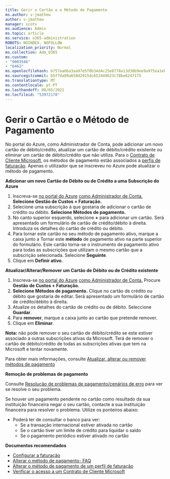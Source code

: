 ```yaml
---
title: Gerir o Cartão e o Método de Pagamento
ms.author: v-jmathew
author: v-jmathew
manager: scotv
ms.audience: Admin
ms.topic: article
ms.service: o365-administration
ROBOTS: NOINDEX, NOFOLLOW
localization_priority: Normal
ms.collection: Adm_O365
ms.custom:
- "9003546"
- "6462"
ms.openlocfilehash: b757aa6ba3aa97e5f0b34d4c25e8778a13d30b9ee9a975ea1eb28a6afba4f8c7
ms.sourcegitcommit: b5f7da89a650d2915dc652449623c78be6247175
ms.translationtype: MT
ms.contentlocale: pt-PT
ms.lasthandoff: 08/05/2021
ms.locfileid: "53972178"
---
```

# <a name="manage-card-and-payment-method"></a>Gerir o Cartão e o Método de Pagamento

No portal do Azure, como Administrador de Conta, pode adicionar um novo cartão de débito/crédito, atualizar um cartão de débito/crédito existente ou eliminar um cartão de débito/crédito que não utiliza. Para o [Contrato de Cliente Microsoft](https://docs.microsoft.com/azure/billing/billing-how-to-change-credit-card?WT.mc_id=Portal-Microsoft_Azure_Support#check-access-to-a-microsoft-customer-agreement), os métodos de pagamento estão associados a [perfis de faturação](https://docs.microsoft.com/azure/billing/billing-how-to-change-credit-card?WT.mc_id=Portal-Microsoft_Azure_Support#change-payment-method-for-a-billing-profile). Apenas o utilizador que se inscreveu no Azure pode atualizar o método de pagamento.

**Adicionar um novo Cartão de Débito ou de Crédito a uma Subscrição do Azure**

1. Inscreva-se [no portal do Azure](https://ms.portal.azure.com/) [como Administrador de Conta.](https://docs.microsoft.com/azure/cost-management-billing/manage/billing-subscription-transfer?WT.mc_id=Portal-Microsoft_Azure_Support#whoisaa) **Selecione Gestão de Custos + Faturação.**
2. Selecione uma subscrição à que gostaria de adicionar o cartão de crédito ou débito. **Selecione Métodos de pagamento.**
3. No canto superior esquerdo, selecione **+** para adicionar um cartão. Será apresentado um formulário de cartão de crédito/débito à direita. Introduza os detalhes do cartão de crédito ou débito.
4. Para tornar este cartão no seu método de pagamento ativo, marque a caixa junto a Tornar este **método** de pagamento ativo na parte superior do formulário. Este cartão torna-se o instrumento de pagamento ativo para todas as subscrições que utilizam o mesmo cartão que a subscrição selecionada. Selecione **Seguinte**.
5. Clique em **Definir ativo.** 
 
**Atualizar/Alterar/Remover um Cartão de Débito ou de Crédito existente**

1.  Inscreva-se [no portal do Azure](https://portal.azure.com/) [como Administrador de Conta.](https://docs.microsoft.com/azure/billing/billing-subscription-transfer?WT.mc_id=Portal-Microsoft_Azure_Support#whoisaa) Procure **Gestão de Custos + Faturação.**
2.  **Selecione Métodos de pagamento.** Clique no cartão de crédito ou débito que gostaria de editar. Será apresentado um formulário de cartão de crédito/débito à direita.
3.  Atualize os detalhes do cartão de crédito ou de débito. Seleccione **Guardar**.
4.  Para **remover**, marque a caixa junto ao cartão que pretende remover.
5.  Clique em **Eliminar**.

**Nota:** não pode remover o seu cartão de débito/crédito se este estiver associado a outras subscrições ativas da Microsoft. Terá de remover o cartão de débito/crédito de todas as subscrições ativas que tem na Microsoft e tentar novamente.

Para obter mais informações, consulte [Atualizar, alterar ou remover métodos de pagamento](https://docs.microsoft.com/azure/billing/billing-how-to-change-credit-card?WT.mc_id=Portal-Microsoft_Azure_Support)

**Remoção de problemas de pagamento**

Consulte [Resolução de problemas de pagamento/cenários de erro](https://docs.microsoft.com/azure/cost-management-billing/manage/billing-troubleshoot-azure-payment-issues) para ver se resolve o seu problema.

Se houver um pagamento pendente no cartão como resultado da sua instituição financeira negar o seu cartão, contacte a sua instituição financeira para resolver o problema.  Utilize os ponteiros abaixo:

- Poderá ter de consultar o banco para ver: 
    - Se a transação internacional estiver ativada no cartão
    - Se o cartão tiver um limite de crédito para liquidar o saldo
    - Se o pagamento periódico estiver ativado no cartão

**Documentos recomendados**

- [Configurar a faturação](https://docs.microsoft.com/azure/cost-management-billing/manage/pay-by-invoice)
- [Alterar o método de pagamento- FAQ](https://docs.microsoft.com/azure/cost-management-billing/manage/change-credit-card?WT.mc_id=Portal-Microsoft_Azure_Support#frequently-asked-questions)
- [Alterar o método de pagamento de um perfil de faturação](https://docs.microsoft.com/azure/cost-management-billing/manage/change-credit-card?WT.mc_id=Portal-Microsoft_Azure_Support#change-payment-method-for-a-billing-profile)
- [Verificar o acesso a um Contrato de Cliente Microsoft](https://docs.microsoft.com/azure/cost-management-billing/manage/change-credit-card?WT.mc_id=Portal-Microsoft_Azure_Support#check-access-to-a-microsoft-customer-agreement)
